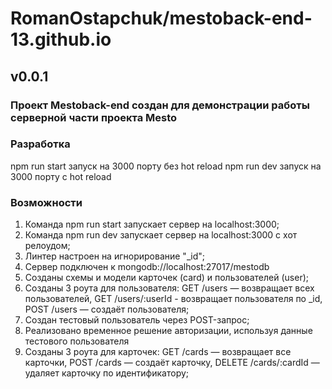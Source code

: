 # RomanOstapchuk/mestoback-end-13.github.io

## v0.0.1

### Проект Mestoback-end создан для демонстрации работы серверной части проекта Mesto

### Разработка

npm run start запуск на 3000 порту без hot reload
npm run dev запуск на 3000 порту с hot reload

### Возможности 

1) Команда npm run start запускает сервер на localhost:3000;
2) Команда npm run dev запускает сервер на localhost:3000 с хот релоудом;
3) Линтер настроен на игнорирование "_id";
4) Сервер подключен к mongodb://localhost:27017/mestodb
5) Созданы схемы и модели карточек (card) и пользователей (user);
6) Созданы 3 роута для пользователя: GET /users — возвращает всех пользователей, GET /users/:userId - возвращает пользователя по _id, POST /users — создаёт пользователя;
7) Создан тестовый пользователь через POST-запрос;
8) Реализовано временное решение авторизации, используя данные тестового пользователя
9) Созданы 3 роута для карточек: GET /cards — возвращает все карточки, POST /cards — создаёт карточку, DELETE /cards/:cardId — удаляет карточку по идентификатору;
